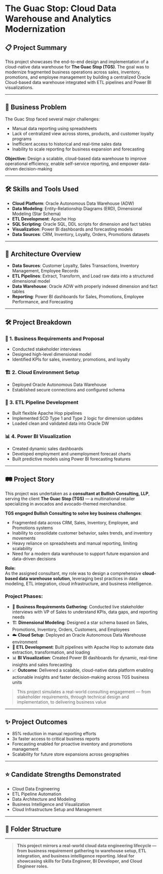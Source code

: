 # The Guac Stop: Cloud Data Warehouse and Analytics Modernization

## 📋 Project Summary
This project showcases the end-to-end design and implementation of a cloud-native data warehouse for **The Guac Stop (TGS)**. The goal was to modernize fragmented business operations across sales, inventory, promotions, and employee management by building a centralized Oracle Cloud-based data warehouse integrated with ETL pipelines and Power BI visualizations.

---

## 🎯 Business Problem
The Guac Stop faced several major challenges:
- Manual data reporting using spreadsheets
- Lack of centralized view across stores, products, and customer loyalty programs
- Inefficient access to historical and real-time sales data
- Inability to scale reporting for business expansion and forecasting

**Objective:** Design a scalable, cloud-based data warehouse to improve operational efficiency, enable self-service reporting, and empower data-driven decision-making

---

## 🛠️ Skills and Tools Used
- **Cloud Platform**: Oracle Autonomous Data Warehouse (ADW)
- **Data Modeling**: Entity-Relationship Diagrams (ERD), Dimensional Modeling (Star Schema)
- **ETL Development**: Apache Hop
- **SQL Scripting**: Oracle SQL, DDL scripts for dimension and fact tables
- **Visualization**: Power BI dashboards and forecasting models
- **Data Sources**: CRM, Inventory, Loyalty, Orders, Promotions datasets

---

## 🌊 Architecture Overview
- **Data Sources**: Customer Loyalty, Sales Transactions, Inventory Management, Employee Records
- **ETL Pipelines**: Extract, Transform, and Load raw data into a structured dimensional model
- **Data Warehouse**: Oracle ADW with properly indexed dimension and fact tables
- **Reporting**: Power BI dashboards for Sales, Promotions, Employee Performance, and Forecasting

---

## 🛠️ Project Breakdown

### 📑 1. Business Requirements and Proposal
- Conducted stakeholder interviews
- Designed high-level dimensional model
- Identified KPIs for sales, inventory, promotions, and loyalty

### 🏗️ 2. Cloud Environment Setup
- Deployed Oracle Autonomous Data Warehouse
- Established secure connections and configured schema

### 🔄 3. ETL Pipeline Development
- Built flexible Apache Hop pipelines
- Implemented SCD Type 1 and Type 2 logic for dimension updates
- Loaded clean and validated data into Oracle DW

### 📊 4. Power BI Visualization
- Created dynamic sales dashboards
- Developed employment and unemployment forecast charts
- Built predictive models using Power BI forecasting features

---

## 🛤️ Project Story

This project was undertaken as a **consultant at Bullish Consulting, LLP**, serving the client **The Guac Stop (TGS)** — a multinational retailer specializing in avocados and avocado-themed merchandise.

**TGS engaged Bullish Consulting to solve key business challenges**:
- Fragmented data across CRM, Sales, Inventory, Employee, and Promotions systems
- Inability to consolidate customer behavior, sales trends, and inventory movements
- Heavy reliance on spreadsheets and manual reporting, limiting scalability
- Need for a modern data warehouse to support future expansion and data-driven decisions

**Role:**  
As the assigned consultant, my role was to design a comprehensive **cloud-based data warehouse solution**, leveraging best practices in data modeling, ETL integration, cloud infrastructure, and business intelligence.

### Project Phases:
- 🧠 **Business Requirements Gathering**: Conducted live stakeholder interviews with VP of Sales to understand KPIs, data gaps, and reporting needs
- 🏗️ **Dimensional Modeling**: Designed a star schema based on Sales, Promotions, Inventory, Orders, Customers, and Employees
- ☁️ **Cloud Setup**: Deployed an Oracle Autonomous Data Warehouse environment
- 🔄 **ETL Development**: Built pipelines with Apache Hop to automate data extraction, transformation, and loading
- 📊 **BI Visualization**: Created Power BI dashboards for dynamic, real-time insights and sales forecasting
- 📈 **Outcome**: Delivered a scalable, cloud-native data platform enabling actionable insights and faster decision-making across TGS business units

> This project simulates a real-world consulting engagement — from stakeholder requirements, through technical design and implementation, to delivering business value

---

## ✨ Project Outcomes
- 85% reduction in manual reporting efforts
- 3x faster access to critical business reports
- Forecasting enabled for proactive inventory and promotions management
- Scalability for future store expansions across geographies

---

## ⭐ Candidate Strengths Demonstrated
- Cloud Data Engineering
- ETL Pipeline Automation
- Data Architecture and Modeling
- Business Intelligence and Visualization
- Cloud Infrastructure Setup and Management

---

## 📂 Folder Structure
---

> **This project mirrors a real-world cloud data engineering lifecycle — from business requirement gathering to warehouse setup, ETL integration, and business intelligence reporting. Ideal for showcasing skills for Data Engineer, BI Developer, and Cloud Engineer roles.**
